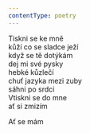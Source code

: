 ```yaml
---
contentType: poetry
---
```


<section>

Tiskni se ke mně  
kůží co se sladce ježí  
když se tě dotýkám  
dej mi své pysky  
hebké kůzlečí  
chuť jazyka mezi zuby  
sáhni po srdci  
Vtiskni se do mne  
ať si zmizím

Ať se mám

</section>
